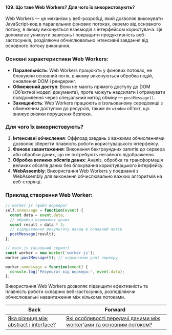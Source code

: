 #### 109. Що таке Web Workers? Для чого їх використовують?

Web Workers — це механізм у веб-розробці, який дозволяє виконувати JavaScript-код в паралельних фонових потоках, окремо від основного потоку, в якому виконується взаємодія з інтерфейсом користувача. Це допомагає уникнути зависань і покращити продуктивність веб-застосунків, розділяючи обчислювально інтенсивні завдання від основного потоку виконання.

### Основні характеристики Web Workers:
- **Паралельність**: Web Workers працюють у фонових потоках, не блокуючи основний потік, в якому виконуються обробка подій, оновлення DOM і рендеринг.
- **Обмежений доступ**: Вони не мають прямого доступу до DOM (Об’єктної моделі документа), проте можуть надсилати і отримувати повідомлення через спеціальний метод обміну — `postMessage()`.
- **Захищеність**: Web Workers працюють в ізольованому середовищі з обмеженим доступом до ресурсів, таким як `window` об'єкт, що знижує ризики порушення безпеки.

### Для чого їх використовують?
1. **Інтенсивні обчислення**: Оффлоад завдань з важкими обчисленнями дозволяє зберегти плавність роботи користувацького інтерфейсу.
2. **Фонове завантаження**: Виконання бекграундних запитів до сервера або обробки даних, що не потребують негайного відображення.
3. **Обробка великих обсягів даних**: Аналіз, обробка та трансформація великих обсягів даних без блокування користувацького інтерфейсу.
4. **WebAssembly**: Використання Web Workers у поєднанні з WebAssembly для виконання обчислювально важких алгоритмів на веб-сторінці.

### Приклад створення Web Worker:
```javascript
// worker.js (файл воркера)
self.onmessage = function(event) {
  const data = event.data;
  // обробка отриманих даних
  const result = data * 2;
  // відправлення результату назад в основний потік
  postMessage(result);
};

// main.js (основний скрипт)
const worker = new Worker('worker.js');
worker.postMessage(5); // надсилаємо дані воркеру

worker.onmessage = function(event) {
  console.log('Результат від воркера:', event.data);
};
```

Використання Web Workers дозволяє підвищити ефективність та плавність роботи складних веб-застосунків, розподіляючи обчислювальні навантаження між кількома потоками.

| Back | Forward |
|---|---|
| [Яка різниця між abstract і interface?](/ua/middle/javascript/what-is-the-difference-between-abstract-and-interface.md)  | [Які особливості передачі даними між worker’ами та основним потоком?](/ua/middle/javascript/what-are-the-features-of-data-transmission-between-workers-and-main-thread.md) |